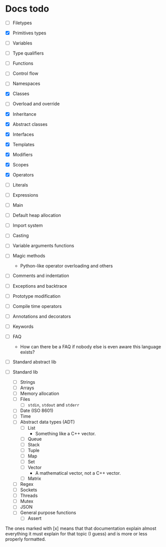 # Docs todo

- [ ] Filetypes
- [x] Primitives types
- [ ] Variables
- [ ] Type qualifiers
- [ ] Functions
- [ ] Control flow
- [ ] Namespaces
- [x] Classes
- [ ] Overload and override
- [x] Inheritance
- [x] Abstract classes
- [x] Interfaces
- [x] Templates
- [x] Modifiers
- [x] Scopes
- [x] Operators
- [ ] Literals
- [ ] Expressions
- [ ] Main
- [ ] Default heap allocation
- [ ] Import system
- [ ] Casting
- [ ] Variable arguments functions
- [ ] Magic methods 
  - Python-like operator overloading and others
- [ ] Comments and indentation
- [ ] Exceptions and backtrace
- [ ] Prototype modification
- [ ] Compile time operators
- [ ] Annotations and decorators
- [ ] Keywords
- [ ] FAQ
  - How can there be a FAQ if nobody else is even aware this language exists?

- [ ] Standard abstract lib
- [ ] Standard lib
  - [ ] Strings
  - [ ] Arrays
  - [ ] Memory allocation
  - [ ] Files
    - [ ] `stdin`, `stdout` and `stderr`
  - [ ] Date (ISO 8601)
  - [ ] Time
  - [ ] Abstract data types (ADT)
    - [ ] List
      - Something like a C++ vector.
    - [ ] Queue
    - [ ] Stack
    - [ ] Tuple
    - [ ] Map
    - [ ] Set
    - [ ] Vector
      - A mathematical vector, not a C++ vector.
    - [ ] Matrix
  - [ ] Regex
  - [ ] Sockets
  - [ ] Threads
  - [ ] Mutex
  - [ ] JSON
  - [ ] General purpose functions
    - [ ] Assert

The ones marked with [x] means that that documentation explain almost everything it must explain for that topic (I guess) and is more or less properly formatted.
